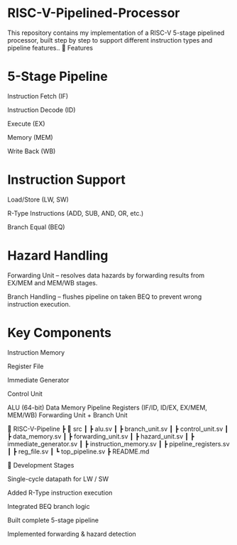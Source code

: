 # RISC-V-Pipelined-Processor
This repository contains my implementation of a RISC-V 5-stage pipelined processor, built step by step to support different instruction types and pipeline features..
📌 Features

# 5-Stage Pipeline

Instruction Fetch (IF)

Instruction Decode (ID)

Execute (EX)

Memory (MEM)

Write Back (WB)

# Instruction Support
Load/Store (LW, SW)

R-Type Instructions (ADD, SUB, AND, OR, etc.)

Branch Equal (BEQ)

# Hazard Handling
Forwarding Unit – resolves data hazards by forwarding results from EX/MEM and MEM/WB stages.

Branch Handling – flushes pipeline on taken BEQ to prevent wrong instruction execution.

# Key Components
Instruction Memory

Register File

Immediate Generator

Control Unit

ALU (64-bit)
Data Memory
Pipeline Registers (IF/ID, ID/EX, EX/MEM, MEM/WB)
Forwarding Unit + Branch Unit


📂 RISC-V-Pipeline
 ┣ 📂 src
 ┃ ┣ alu.sv
 ┃ ┣ branch_unit.sv
 ┃ ┣ control_unit.sv
 ┃ ┣ data_memory.sv
 ┃ ┣ forwarding_unit.sv
 ┃ ┣ hazard_unit.sv
 ┃ ┣ immediate_generator.sv
 ┃ ┣ instruction_memory.sv
 ┃ ┣ pipeline_registers.sv
 ┃ ┣ reg_file.sv
 ┃ ┗ top_pipeline.sv
 ┣ README.md


📖 Development Stages

Single-cycle datapath for LW / SW

Added R-Type instruction execution

Integrated BEQ branch logic

Built complete 5-stage pipeline

Implemented forwarding & hazard detection
 


